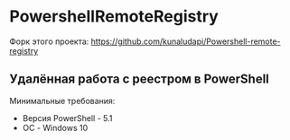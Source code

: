 # PowershellRemoteRegistry
Форк этого проекта: https://github.com/kunaludapi/Powershell-remote-registry

## Удалённая работа с реестром в PowerShell

Минимальные требования:
- Версия PowerShell - 5.1
- ОС - Windows 10